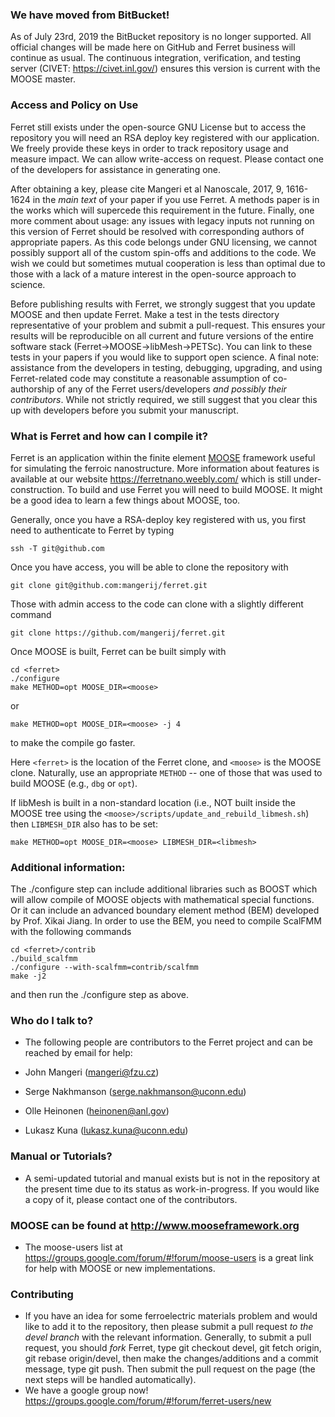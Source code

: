 ### We have moved from BitBucket! ###

As of July 23rd, 2019 the BitBucket repository is no longer supported. All official changes will be made here on GitHub and Ferret business will continue as usual.
The continuous integration, verification, and testing server (CIVET: https://civet.inl.gov/) ensures this version is current with the MOOSE master.

### Access and Policy on Use ###

Ferret still exists under the open-source GNU License but to access the repository you will need an RSA deploy key registered with our application. We freely provide these keys in order to track repository usage and measure impact. We can allow write-access on request.
Please contact one of the developers for assistance in generating one.

After obtaining a key, please cite Mangeri et al Nanoscale, 2017, 9, 1616-1624 in the *main text* of your paper if you use Ferret. A methods paper is in the works which will supercede this requirement in the future. Finally, one more comment about usage: any issues with legacy inputs not running on this version of Ferret should be resolved with corresponding authors of appropriate papers. As this code belongs under GNU licensing, we cannot possibly support all of the custom spin-offs and additions to the code. We wish we could but sometimes mutual cooperation is less than optimal due to those with a lack of a mature interest in the open-source approach to science.

Before publishing results with Ferret, we strongly suggest that you update MOOSE and then update Ferret. Make a test in the tests directory representative of your problem and submit a pull-request. This ensures your results will be reproducible on all current and future versions of the entire software stack (Ferret->MOOSE->libMesh->PETSc). You can link to these tests in your papers if you would like to support open science. A final note: assistance from the developers in testing, debugging, upgrading, and using Ferret-related code may constitute a reasonable assumption of co-authorship of any of the Ferret users/developers *and possibly their contributors*. While not strictly required, we still suggest that you clear this up with developers before you submit your manuscript. 

### What is Ferret and how can I compile it? ###

Ferret is an application within the finite element [MOOSE](http://mooseframework.org) framework useful for simulating the ferroic nanostructure. More information about features is available at our website https://ferretnano.weebly.com/ which is still under-construction. To build and use Ferret you will need to build MOOSE. It might be a good idea to learn a few things about MOOSE, too.

Generally, once you have a RSA-deploy key registered with us, you first need to authenticate to Ferret by typing
```
ssh -T git@github.com
```
Once you have access, you will be able to clone the repository with 
```
git clone git@github.com:mangerij/ferret.git
```
Those with admin access to the code can clone with a slightly different command
```
git clone https://github.com/mangerij/ferret.git
```
Once MOOSE is built, Ferret can be built simply with
```
cd <ferret>
./configure
make METHOD=opt MOOSE_DIR=<moose>
```
or
```
make METHOD=opt MOOSE_DIR=<moose> -j 4
```
to make the compile go faster.

Here `<ferret>` is the location of the Ferret clone, and `<moose>` is the MOOSE clone.
Naturally, use an appropriate `METHOD` -- one of those that was used to build MOOSE
(e.g., `dbg` or `opt`).

If libMesh is built in a non-standard location (i.e., NOT built inside the MOOSE tree 
using the `<moose>/scripts/update_and_rebuild_libmesh.sh`) then `LIBMESH_DIR` also has 
to be set:
```
make METHOD=opt MOOSE_DIR=<moose> LIBMESH_DIR=<libmesh>
```
### Additional information: ###

The ./configure step can include additional libraries such as BOOST which will allow compile of MOOSE objects with mathematical special functions.
Or it can include an advanced boundary element method (BEM) developed by Prof. Xikai Jiang. In order to use the BEM, you need to compile ScalFMM with the following commands
```
cd <ferret>/contrib
./build_scalfmm
./configure --with-scalfmm=contrib/scalfmm
make -j2
```
and then run the ./configure step as above.

### Who do I talk to? ###

* The following people are contributors to the Ferret project and can be reached by email for help:

* John Mangeri (mangeri@fzu.cz)
* Serge Nakhmanson (serge.nakhmanson@uconn.edu)
* Olle Heinonen (heinonen@anl.gov)
* Lukasz Kuna (lukasz.kuna@uconn.edu)

### Manual or Tutorials?

* A semi-updated tutorial and manual exists but is not in the repository at the present time due to its status as work-in-progress. If you would like a copy of it, please contact one of the contributors.

### MOOSE can be found at http://www.mooseframework.org ###
 * The moose-users list at https://groups.google.com/forum/#!forum/moose-users is a great link for help with MOOSE or new implementations.

### Contributing ###
 * If you have an idea for some ferroelectric materials problem and would like to add it to the repository, then please submit a pull request *to the devel branch* with the relevant information. Generally, to submit a pull request, you should *fork* Ferret, type git checkout devel, git fetch origin, git rebase origin/devel, then make the changes/additions and a commit message, type git push. Then submit the pull request on the page (the next steps will be handled automatically).
 * We have a google group now! https://groups.google.com/forum/#!forum/ferret-users/new

